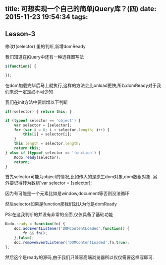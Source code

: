 title: 可想实现一个自己的简单jQuery库？(四)
date: 2015-11-23 19:54:34
tags:
---

## Lesson-3

修改f(selector) 里的判断,新增domReady

我们知道在jQuery中还有一种选择器写法
```javascript
$(function() {

});
```

在dom加载完毕后马上就执行,这样的方法会比onload更快,所以domReady对于我们来说一定是必不可少的

<!-- more -->

我们在init方法中要新增以下判断
```javascript
if(!selector) { return this; }

if (typeof selector == 'object') {
    var selector = [selector];
    for (var i = 0; i < selector.length; i++) {
        this[i] = selector[i];
    }
    this.length = selector.length;
    return this;
} else if (typeof selector == 'function') {
    Kodo.ready(selector);
    return;
}
```

首先selector可能为object的情况,比如传入的是原生dom对象,dom数组对象. 另外要记得转为数组`var selector = [selector];

因为有可能是一个元素比如是window,document等否则没法循环

然后selector如果是function那我们就认为他是domReady

PS:在这我判断的并没有非常的全面,仅仅具备了基础功能
```javascript
Kodo.ready = function(fn) {
    doc.addEventListener('DOMContentLoaded',function() {
        fn && fn();
    },false);
    doc.removeEventListener('DOMContentLoaded',fn,true);
};
```

然后这个是ready的源码,由于我们只兼容高端浏览器所以仅仅需要这样写即可.
